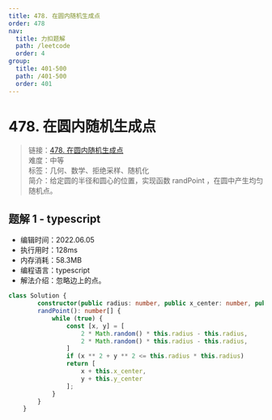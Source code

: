 ```yaml
---
title: 478. 在圆内随机生成点
order: 478
nav:
  title: 力扣题解
  path: /leetcode
  order: 4
group:
  title: 401-500
  path: /401-500
  order: 401
---
```


# 478. 在圆内随机生成点
    
> 链接：[478. 在圆内随机生成点](https://leetcode.cn/problems/generate-random-point-in-a-circle/)  
> 难度：中等  
> 标签：几何、数学、拒绝采样、随机化  
> 简介：给定圆的半径和圆心的位置，实现函数 randPoint ，在圆中产生均匀随机点。
      
## 题解 1 - typescript
- 编辑时间：2022.06.05
- 执行用时：128ms
- 内存消耗：58.3MB
- 编程语言：typescript
- 解法介绍：忽略边上的点。
```typescript
class Solution {
        constructor(public radius: number, public x_center: number, public y_center: number) { }
        randPoint(): number[] {
            while (true) {
                const [x, y] = [
                    2 * Math.random() * this.radius - this.radius,
                    2 * Math.random() * this.radius - this.radius,
                ]
                if (x ** 2 + y ** 2 <= this.radius * this.radius) 
                return [
                    x + this.x_center,
                    y + this.y_center
                ];
            }
        }
    }
```

      
